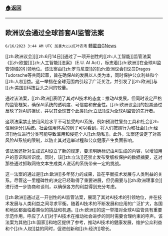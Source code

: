 ###  [:house:返回](README.md)
---


## 欧洲议会通过全球首套AI监管法案
`6/16/2023 3:44 AM UTC 加拿大🇨🇦红叶农场` [轉載自GNews](https://gnews.org/articles/1387705)

[[zh:欧洲议会]][[zh:6月14日]]通过了一项开创性的[[zh:人工智能]]监管法案《[[zh:欧盟]][[zh:人工智能]]法案》（E.U. AI Act），标志着[[zh:欧洲]]在全球AI监管领域的引领地位。该法案由[[zh:罗马尼亚]]的[[zh:欧洲议会]]议员Dragos Tudorache等共同起草，旨在确保AI的发展以人类为本，同时保护公众利益和个[[zh:人权]]益。这一举措在全球范围内引起了广泛关注，并引发了[[zh:欧洲]]与[[zh:美国]]科技巨头之间的较量。

通过该法案，[[zh:欧洲]]表明了其对AI技术的态度：推动AI发展，但同时设定严格的监管框架，确保AI系统的透明度、可信度和安全性。[[zh:欧洲议会]]的投票通过反映了对AI的担忧，并以其全球首个此类[[zh:立法]]成为全球AI监管的先行者。

这项法案禁止使用风险水平不可接受的AI系统，例如预测性警务工具和社会[[zh:信用评分]]系统。社会信用体系的例子可以看到，将人们按照行为和社会[[zh:经济]]地位进行分类可能导致滥用和侵犯个人[[zh:隐私]]。此外，法案还设定了对高风险AI系统的限制，以防止其对选举过程和公众健康产生负面影响。

该法案还针对生成式AI设立了新的规定，要求明确标记由AI生成的内容，以增加用户的意识和辨识度。同时，该[[zh:立法]]还禁止发布受版权保护的数据摘要，这对那些通过抓取网络文本生成类人说话的系统带来一定的挑战。

这一法案的通过是[[zh:欧洲]]多年努力的成果，旨在平衡技术发展与人类利益的关系。尽管这一里程碑性的决定已经取得了重要进展，但仍需要与[[zh:欧洲理事会]]进行进一步协商和谈判，以确保各方的利益得到充分考虑。

[[zh:欧洲]]通过这一开创性的AI监管法案，展现了其对AI技术的引领地位，并在技术发展与人类利益之间寻求平衡。随着AI技术的不断发展和应用的广泛扩大，各国和地区都面临着类似的挑战和机遇。[[zh:欧洲]]的这一举措对全球AI监管具有重要示范作用，呼应了人们对于AI技术在推动社会进步的同时需要合理约束的呼声。该法案为其他[[zh:国家]]和地区提供了参考，推动AI技术的健康发展，维护公众利益和个[[zh:人权]]益的同时，促进创新和[[zh:经济]]增长。
